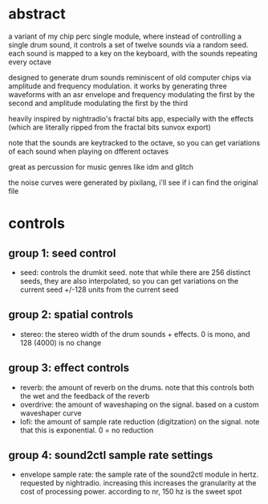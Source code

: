 # abstract

a variant of my chip perc single module, where instead of controlling a single drum sound, it controls a set of twelve sounds via a random seed. each sound is mapped to a key on the keyboard, with the sounds repeating every octave

designed to generate drum sounds reminiscent of old computer chips via amplitude and frequency modulation. it works by generating three waveforms with an asr envelope and frequency modulating the first by the second and amplitude modulating the first by the third

heavily inspired by nightradio's fractal bits app, especially with the effects (which are literally ripped from the fractal bits sunvox export)

note that the sounds are keytracked to the octave, so you can get variations of each sound when playing on dfferent octaves

great as percussion for music genres like idm and glitch

the noise curves were generated by pixilang, i'll see if i can find the original file

# controls

## group 1: seed control

- seed: controls the drumkit seed. note that while there are 256 distinct seeds, they are also interpolated, so you can get variations on the current seed +/-128 units from the current seed

## group 2: spatial controls

- stereo: the stereo width of the drum sounds + effects. 0 is mono, and 128 (4000) is no change

## group 3: effect controls

- reverb: the amount of reverb on the drums. note that this controls both the wet and the feedback of the reverb
- overdrive: the amount of waveshaping on the signal. based on a custom waveshaper curve
- lofi: the amount of sample rate reduction (digitzation) on the signal. note that this is exponential. 0 = no reduction

## group 4: sound2ctl sample rate settings

- envelope sample rate: the sample rate of the sound2ctl module in hertz. requested by nightradio. increasing this increases the granularity at the cost of processing power. according to nr, 150 hz is the sweet spot
